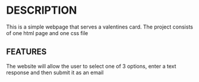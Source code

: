 # DESCRIPTION 
This is a simple webpage that serves a valentines card. The project consists of one html page and one css file

## FEATURES 
The website will allow the user to select one of 3 options, enter a text response and then submit it as an email